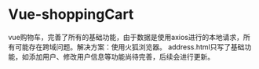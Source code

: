 # Vue-shoppingCart
vue购物车，完善了所有的基础功能，由于数据是使用axios进行的本地请求，所有可能存在跨域问题。解决方案：使用火狐浏览器。
address.html只写了基础功能，如添加用户、修改用户信息等功能尚待完善，后续会进行更新。
